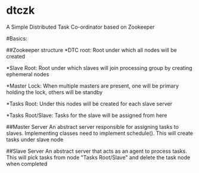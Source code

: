 # dtczk
A Simple Distributed Task Co-ordinator based on Zookeeper

#Basics:

##Zookeeper structure
*DTC root: Root under which all nodes will be created

*Slave Root: Root under which slaves will join processing group by creating ephemeral nodes

*Master Lock: When multiple masters are present, one will be primary holding the lock, others will be standby

*Tasks Root: Under this nodes will be created for each slave server

*Tasks Root/Slave: Tasks for the slave will be assigned from here

##Master Server
An abstract server responsible for assigning tasks to slaves. Implementing classes need to implement schedule().
This will create tasks under slave node

##Slave Server
An abstract server that acts as an agent to process tasks.
This will pick tasks from node "Tasks Root/Slave" and delete the task node when completed
